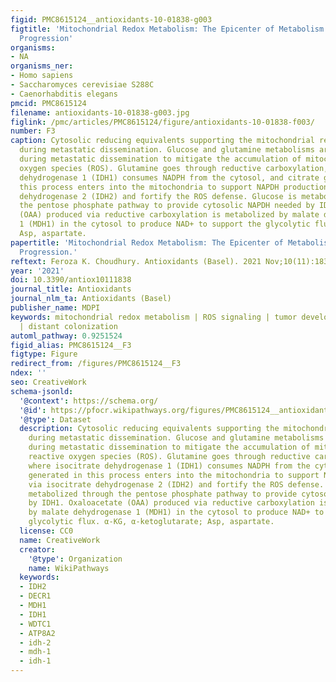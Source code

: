 ```yaml
---
figid: PMC8615124__antioxidants-10-01838-g003
figtitle: 'Mitochondrial Redox Metabolism: The Epicenter of Metabolism during Cancer
  Progression'
organisms:
- NA
organisms_ner:
- Homo sapiens
- Saccharomyces cerevisiae S288C
- Caenorhabditis elegans
pmcid: PMC8615124
filename: antioxidants-10-01838-g003.jpg
figlink: /pmc/articles/PMC8615124/figure/antioxidants-10-01838-f003/
number: F3
caption: Cytosolic reducing equivalents supporting the mitochondrial redox balance
  during metastatic dissemination. Glucose and glutamine metabolisms are attenuated
  during metastatic dissemination to mitigate the accumulation of mitochondrial reactive
  oxygen species (ROS). Glutamine goes through reductive carboxylation, where isocitrate
  dehydrogenase 1 (IDH1) consumes NADPH from the cytosol, and citrate generated in
  this process enters into the mitochondria to support NAPDH production via isocitrate
  dehydrogenase 2 (IDH2) and fortify the ROS defense. Glucose is metabolized through
  the pentose phosphate pathway to provide cytosolic NAPDH needed by IDH1. Oxaloacetate
  (OAA) produced via reductive carboxylation is metabolized by malate dehydrogenase
  1 (MDH1) in the cytosol to produce NAD+ to support the glycolytic flux. α-KG, α-ketoglutarate;
  Asp, aspartate.
papertitle: 'Mitochondrial Redox Metabolism: The Epicenter of Metabolism during Cancer
  Progression.'
reftext: Feroza K. Choudhury. Antioxidants (Basel). 2021 Nov;10(11):1838.
year: '2021'
doi: 10.3390/antiox10111838
journal_title: Antioxidants
journal_nlm_ta: Antioxidants (Basel)
publisher_name: MDPI
keywords: mitochondrial redox metabolism | ROS signaling | tumor development | metastasis
  | distant colonization
automl_pathway: 0.9251524
figid_alias: PMC8615124__F3
figtype: Figure
redirect_from: /figures/PMC8615124__F3
ndex: ''
seo: CreativeWork
schema-jsonld:
  '@context': https://schema.org/
  '@id': https://pfocr.wikipathways.org/figures/PMC8615124__antioxidants-10-01838-g003.html
  '@type': Dataset
  description: Cytosolic reducing equivalents supporting the mitochondrial redox balance
    during metastatic dissemination. Glucose and glutamine metabolisms are attenuated
    during metastatic dissemination to mitigate the accumulation of mitochondrial
    reactive oxygen species (ROS). Glutamine goes through reductive carboxylation,
    where isocitrate dehydrogenase 1 (IDH1) consumes NADPH from the cytosol, and citrate
    generated in this process enters into the mitochondria to support NAPDH production
    via isocitrate dehydrogenase 2 (IDH2) and fortify the ROS defense. Glucose is
    metabolized through the pentose phosphate pathway to provide cytosolic NAPDH needed
    by IDH1. Oxaloacetate (OAA) produced via reductive carboxylation is metabolized
    by malate dehydrogenase 1 (MDH1) in the cytosol to produce NAD+ to support the
    glycolytic flux. α-KG, α-ketoglutarate; Asp, aspartate.
  license: CC0
  name: CreativeWork
  creator:
    '@type': Organization
    name: WikiPathways
  keywords:
  - IDH2
  - DECR1
  - MDH1
  - IDH1
  - WDTC1
  - ATP8A2
  - idh-2
  - mdh-1
  - idh-1
---
```


